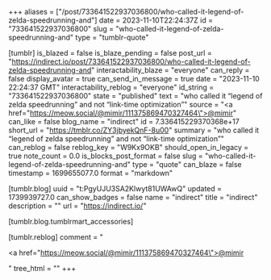 +++
aliases = ["/post/733641522937036800/who-called-it-legend-of-zelda-speedrunning-and"]
date = 2023-11-10T22:24:37Z
id = "733641522937036800"
slug = "who-called-it-legend-of-zelda-speedrunning-and"
type = "tumblr-quote"

[tumblr]
is_blazed = false
is_blaze_pending = false
post_url = "https://indirect.io/post/733641522937036800/who-called-it-legend-of-zelda-speedrunning-and"
interactability_blaze = "everyone"
can_reply = false
display_avatar = true
can_send_in_message = true
date = "2023-11-10 22:24:37 GMT"
interactability_reblog = "everyone"
id_string = "733641522937036800"
state = "published"
text = "who called it &ldquo;legend of zelda speedrunning&rdquo; and not &ldquo;link-time optimization&rdquo;"
source = "<a href=\"https://meow.social/@mimir/111375869470327464\">@mimir</a>"
can_like = false
blog_name = "indirect"
id = 7.336415229370368e+17
short_url = "https://tmblr.co/ZY3jbyekQnF-8u00"
summary = "who called it “legend of zelda speedrunning” and not “link-time optimization”"
can_reblog = false
reblog_key = "W9Kx9OKB"
should_open_in_legacy = true
note_count = 0.0
is_blocks_post_format = false
slug = "who-called-it-legend-of-zelda-speedrunning-and"
type = "quote"
can_blaze = false
timestamp = 1699655077.0
format = "markdown"

[tumblr.blog]
uuid = "t:PgyUJU3SA2Klwyt81UWAwQ"
updated = 1739939727.0
can_show_badges = false
name = "indirect"
title = "indirect"
description = ""
url = "https://indirect.io/"

[tumblr.blog.tumblrmart_accessories]

[tumblr.reblog]
comment = "<p><a href=\"https://meow.social/@mimir/111375869470327464\">@mimir</a></p>"
tree_html = ""
+++
